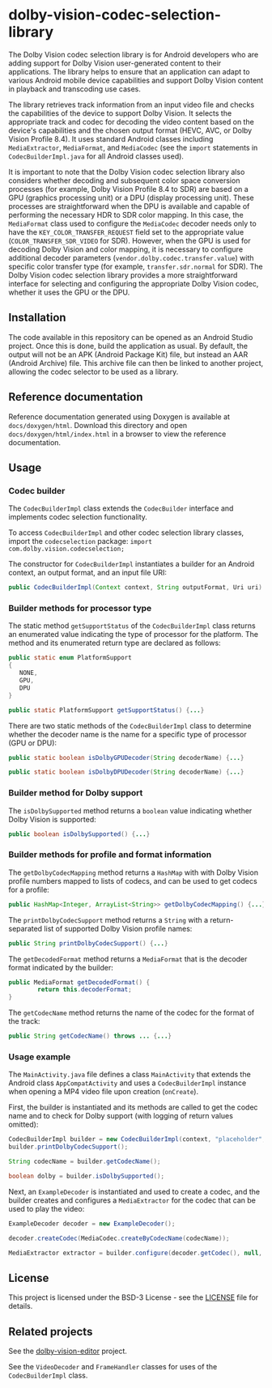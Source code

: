 # dolby-vision-codec-selection-library

The Dolby Vision codec selection library is for Android developers who are adding support for Dolby Vision user-generated content to their applications.  The library helps to ensure that an application can adapt to various Android mobile device capabilities and support Dolby Vision content in playback and transcoding use cases.

The library retrieves track information from an input video file and checks the capabilities of the device to support Dolby Vision. It selects the appropriate track and codec for decoding the video content based on the device's capabilities and the chosen output format (HEVC, AVC, or Dolby Vision Profile 8.4).  It uses standard Android classes including `MediaExtractor`, `MediaFormat`, and `MediaCodec` (see the `import` statements in `CodecBuilderImpl.java` for all Android classes used).

It is important to note that the Dolby Vision codec selection library also considers whether decoding and subsequent color space conversion processes (for example, Dolby Vision Profile 8.4 to SDR) are based on a GPU (graphics processing unit) or a DPU (display processing unit). These processes are straightforward when the DPU is available and capable of performing the necessary HDR to SDR color mapping. In this case, the `MediaFormat` class used to configure the `MediaCodec` decoder needs only to have the `KEY_COLOR_TRANSFER_REQUEST` field set to the appropriate value (`COLOR_TRANSFER_SDR_VIDEO` for SDR). However, when the GPU is used for decoding Dolby Vision and color mapping, it is necessary to configure additional decoder parameters (`vendor.dolby.codec.transfer.value`) with specific color transfer type (for example, `transfer.sdr.normal` for SDR).  The Dolby Vision codec selection library provides a more straightforward interface for selecting and configuring the appropriate Dolby Vision codec, whether it uses the GPU or the DPU.

## Installation

The code available in this repository can be opened as an Android Studio project. Once this is done, build the application as usual. By default, the output will not be an APK (Android Package Kit) file, but instead an AAR (Android Archive) file. This archive file can then be linked to another project, allowing the codec selector to be used as a library.

## Reference documentation

Reference documentation generated using Doxygen is available at `docs/doxygen/html`.  Download this directory and open `docs/doxygen/html/index.html` in a browser to view the reference documentation. 

## Usage

### Codec builder

The `CodecBuilderImpl` class extends the `CodecBuilder` interface and implements codec selection functionality.  

To access `CodecBuilderImpl` and other codec selection library classes, import  the `codecselection` package:
```import com.dolby.vision.codecselection;```  

The constructor for `CodecBuilderImpl` instantiates a builder for an Android context, an output format, and an input file URI:

```java
public CodecBuilderImpl(Context context, String outputFormat, Uri uri) throws IOException;
```

### Builder methods for processor type

The static method `getSupportStatus` of the `CodecBuilderImpl` class returns an enumerated value indicating the type of processor for the platform.  The method and its enumerated return type are declared as follows:

```java
public static enum PlatformSupport
{
   NONE,
   GPU,
   DPU
}

public static PlatformSupport getSupportStatus() {...}
```

There are two static methods of the `CodecBuilderImpl` class to determine whether the decoder name is the name for a specific type of processor (GPU or DPU):

```java
public static boolean isDolbyGPUDecoder(String decoderName) {...}

public static boolean isDolbyDPUDecoder(String decoderName) {...}
```

### Builder method for Dolby support

The `isDolbySupported` method returns a `boolean` value indicating whether Dolby Vision is supported:

```java
public boolean isDolbySupported() {...}
```

### Builder methods for profile and format information

The `getDolbyCodecMapping` method returns a `HashMap` with with Dolby Vision profile numbers mapped to lists of codecs, and can be used to get codecs for a profile:

```java
public HashMap<Integer, ArrayList<String>> getDolbyCodecMapping() {...}
```

The `printDolbyCodecSupport` method returns a `String` with a return-separated list of supported Dolby Vision profile names:

```java
public String printDolbyCodecSupport() {...}
```

The `getDecodedFormat` method returns a `MediaFormat` that is the decoder format indicated by the builder:

```java
public MediaFormat getDecodedFormat() {
        return this.decoderFormat;
}
```

The `getCodecName` method returns the name of the codec for the format of the  track:

```java
public String getCodecName() throws ... {...}
```

### Usage example

The `MainActivity.java` file defines a class `MainActivity` that extends the Android class `AppCompatActivity` and uses a `CodecBuilderImpl` instance when opening a MP4 video file upon creation (`onCreate`).

First, the builder is instantiated and its methods are called to get the codec name and to check for Dolby support (with logging of return values omitted):

```java
CodecBuilderImpl builder = new CodecBuilderImpl(context, "placeholder", inputUri.getData());
builder.printDolbyCodecSupport();

String codecName = builder.getCodecName();

boolean dolby = builder.isDolbySupported();
```

Next, an `ExampleDecoder` is instantiated and used to create a codec, and the builder  creates and configures a `MediaExtractor` for the codec that can be used to play the video:

```java
ExampleDecoder decoder = new ExampleDecoder();

decoder.createCodec(MediaCodec.createByCodecName(codecName));

MediaExtractor extractor = builder.configure(decoder.getCodec(), null, decoder, 1);
```

## License

This project is licensed under the BSD-3 License - see the [LICENSE](https://github.com/DolbyLaboratories/dolby-vision-codec-selection-library/blob/main/LICENSE) file for details.

## Related projects

See the [dolby-vision-editor](https://github.com/DolbyLaboratories/dolby-vision-editor) project.  

See the `VideoDecoder` and `FrameHandler` classes for uses of the `CodecBuilderImpl` class.
